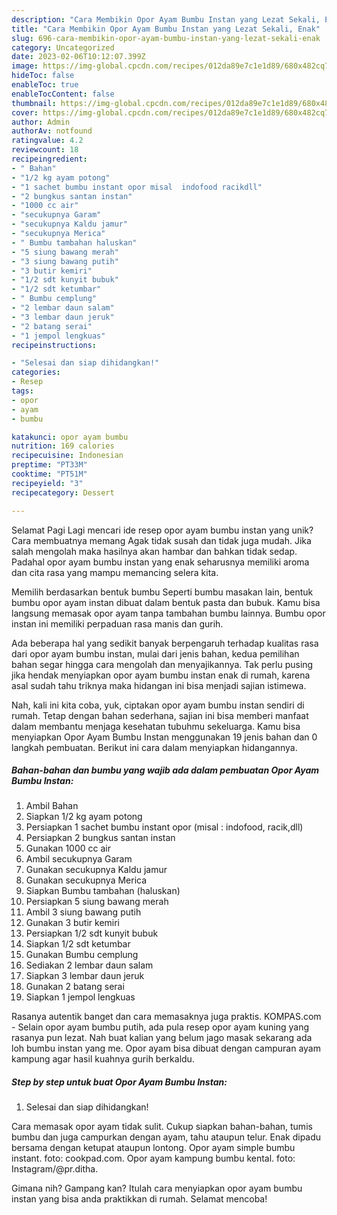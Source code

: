 ```yaml
---
description: "Cara Membikin Opor Ayam Bumbu Instan yang Lezat Sekali, Enak"
title: "Cara Membikin Opor Ayam Bumbu Instan yang Lezat Sekali, Enak"
slug: 696-cara-membikin-opor-ayam-bumbu-instan-yang-lezat-sekali-enak
category: Uncategorized
date: 2023-02-06T10:12:07.399Z
image: https://img-global.cpcdn.com/recipes/012da89e7c1e1d89/680x482cq70/opor-ayam-bumbu-instan-foto-resep-utama.jpg
hideToc: false
enableToc: true
enableTocContent: false
thumbnail: https://img-global.cpcdn.com/recipes/012da89e7c1e1d89/680x482cq70/opor-ayam-bumbu-instan-foto-resep-utama.jpg
cover: https://img-global.cpcdn.com/recipes/012da89e7c1e1d89/680x482cq70/opor-ayam-bumbu-instan-foto-resep-utama.jpg
author: Admin
authorAv: notfound
ratingvalue: 4.2
reviewcount: 18
recipeingredient:
- " Bahan"
- "1/2 kg ayam potong"
- "1 sachet bumbu instant opor misal  indofood racikdll"
- "2 bungkus santan instan"
- "1000 cc air"
- "secukupnya Garam"
- "secukupnya Kaldu jamur"
- "secukupnya Merica"
- " Bumbu tambahan haluskan"
- "5 siung bawang merah"
- "3 siung bawang putih"
- "3 butir kemiri"
- "1/2 sdt kunyit bubuk"
- "1/2 sdt ketumbar"
- " Bumbu cemplung"
- "2 lembar daun salam"
- "3 lembar daun jeruk"
- "2 batang serai"
- "1 jempol lengkuas"
recipeinstructions:

- "Selesai dan siap dihidangkan!"
categories:
- Resep
tags:
- opor
- ayam
- bumbu

katakunci: opor ayam bumbu 
nutrition: 169 calories
recipecuisine: Indonesian
preptime: "PT33M"
cooktime: "PT51M"
recipeyield: "3"
recipecategory: Dessert

---
```



Selamat Pagi Lagi mencari ide resep opor ayam bumbu instan yang unik? Cara membuatnya memang Agak tidak susah dan tidak juga mudah. Jika salah mengolah maka hasilnya akan hambar dan bahkan tidak sedap. Padahal opor ayam bumbu instan yang enak seharusnya memiliki aroma dan cita rasa yang mampu memancing selera kita.


Memilih berdasarkan bentuk bumbu Seperti bumbu masakan lain, bentuk bumbu opor ayam instan dibuat dalam bentuk pasta dan bubuk. Kamu bisa langsung memasak opor ayam tanpa tambahan bumbu lainnya. Bumbu opor instan ini memiliki perpaduan rasa manis dan gurih.

Ada beberapa hal yang sedikit banyak berpengaruh terhadap kualitas rasa dari opor ayam bumbu instan, mulai dari jenis bahan, kedua pemilihan bahan segar hingga cara mengolah dan menyajikannya. Tak perlu pusing jika hendak menyiapkan opor ayam bumbu instan enak di rumah, karena asal sudah tahu triknya maka hidangan ini bisa menjadi sajian istimewa.


Nah, kali ini kita coba, yuk, ciptakan opor ayam bumbu instan sendiri di rumah. Tetap dengan bahan sederhana, sajian ini bisa memberi manfaat dalam membantu menjaga kesehatan tubuhmu sekeluarga. Kamu bisa menyiapkan Opor Ayam Bumbu Instan menggunakan 19 jenis bahan dan 0 langkah pembuatan. Berikut ini cara dalam menyiapkan hidangannya.

<!--inarticleads1-->

##### Bahan-bahan dan bumbu yang wajib ada dalam pembuatan Opor Ayam Bumbu Instan:

1. Ambil  Bahan
1. Siapkan 1/2 kg ayam potong
1. Persiapkan 1 sachet bumbu instant opor (misal : indofood, racik,dll)
1. Persiapkan 2 bungkus santan instan
1. Gunakan 1000 cc air
1. Ambil secukupnya Garam
1. Gunakan secukupnya Kaldu jamur
1. Gunakan secukupnya Merica
1. Siapkan  Bumbu tambahan (haluskan)
1. Persiapkan 5 siung bawang merah
1. Ambil 3 siung bawang putih
1. Gunakan 3 butir kemiri
1. Persiapkan 1/2 sdt kunyit bubuk
1. Siapkan 1/2 sdt ketumbar
1. Gunakan  Bumbu cemplung
1. Sediakan 2 lembar daun salam
1. Siapkan 3 lembar daun jeruk
1. Gunakan 2 batang serai
1. Siapkan 1 jempol lengkuas


Rasanya autentik banget dan cara memasaknya juga praktis. KOMPAS.com - Selain opor ayam bumbu putih, ada pula resep opor ayam kuning yang rasanya pun lezat. Nah buat kalian yang belum jago masak sekarang ada loh bumbu instan yang me. Opor ayam bisa dibuat dengan campuran ayam kampung agar hasil kuahnya gurih berkaldu. 

<!--inarticleads2-->

##### Step by step untuk buat Opor Ayam Bumbu Instan:


1. Selesai dan siap dihidangkan!

Cara memasak opor ayam tidak sulit. Cukup siapkan bahan-bahan, tumis bumbu dan juga campurkan dengan ayam, tahu ataupun telur. Enak dipadu bersama dengan ketupat ataupun lontong. Opor ayam simple bumbu instant. foto: cookpad.com. Opor ayam kampung bumbu kental. foto: Instagram/@pr.ditha. 

Gimana nih? Gampang kan? Itulah cara menyiapkan opor ayam bumbu instan yang bisa anda praktikkan di rumah. Selamat mencoba!
